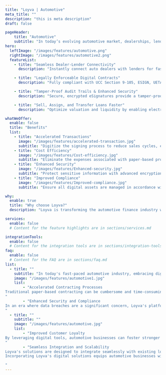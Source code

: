 ```yaml
---
title: "Loyva | Automotive"
meta_title: ""
description: "this is meta description"
draft: false

pageHeader:
    title: "Automotive"
    subtitle: "In today’s evolving automotive market, dealerships, lenders, and financial institutions require a seamless, compliant, and secure solution to manage digital financing contracts. Loyva’s eVault technology revolutionizes auto finance workflows by ensuring the creation, storage, and management of digitally enforceable auto loan and lease agreements, while providing end-to-end connectivity between dealers and lenders."
hero:
  leftImage: "/images/features/automotive.png"
  rightImage: "/images/features/automotive2.png"
  featureList:
    - title: "Seamless Dealer-Lender Connectivity"
      description: "Instantly connect auto dealers with lenders for faster funding, approval, and loan validation, reducing the time from contract execution to funding. Supports eContracting workflows to minimize funding delays and improve lender confidence."

    - title: "Legally Enforceable Digital Contracts"
      description: "Fully compliant with UCC Section 9-105, ESIGN, UETA, and state/federal auto finance laws to ensure loan enforceability. Ensures all ancillary documents, such as insurance and vehicle titling, are processed simultaneously, enabling straight-through processing in a single transaction."

    - title: "Tamper-Proof Audit Trails & Enhanced Security"
      description: "Secure, encrypted eSignatures provide a tamper-proof method of signing loan documents, reducing fraud risks and disputes. Immutable audit trails capture every contract action, ensuring data integrity and transparency."

    - title: "Sell, Assign, and Transfer Loans Faster"
      description: "Optimize valuation and liquidity by enabling electronic transfers of auto loans within days instead of weeks. Digitized loan portfolios provide greater trust and confidence to investors, facilitating faster securitization and resale. "

whatWeOffer:
  enable: false
  title: "Benefits"
  list:
    - title: "Accelerated Transactions"
      image: "/images/features/accelerated-transaction.jpg"
      subtitle: "Digitize the signing process to reduce sales cycles, enabling quicker access to capital and improved customer satisfaction."
    - title: "Cost Efficiency"
      image: "/images/features/Cost-efficiency.jpg"
      subtitle: "Eliminate the expenses associated with paper-based processes, such as printing, shipping, and storage, leading to significant cost savings."
    - title: "Enhanced Security"
      image: "/images/features/Enhanced-security.jpg"
      subtitle: "Protect sensitive information with advanced encryption and controlled access, reducing the risk of fraud and unauthorized alterations."
    - title: "Improved Compliance"
      image: "/images/features/Improved-compliance.jpg"
      subtitle: "Ensure all digital assets are managed in accordance with industry regulations, minimizing legal risks and enhancing market liquidity"

why:
  enable: true
  title: "Why choose Loyva?"
  description: "Loyva is transforming the automotive finance industry with advanced digital solutions that enhance efficiency, security, and compliance. Our eVault technology is designed specifically for auto lenders, dealers, and financial institutions, providing a secure and seamless platform for managing digital loan documents and contracts. Drive the future of automotive financing with Loyva and experience a smarter, more streamlined approach to digital asset management."

services:
  enable: false
  # Content for the feature highlights are in sections/services.md

integrationTools: 
  enable: false
  # Content for the integration tools are in sections/integration-tools.md
faq:
  enable: false
  # Content for the FAQ are in sections/faq.md
list:
  - title: ""
    subtitle: "In today's fast-paced automotive industry, embracing digital solutions is no longer optional—it's essential. Loyva's innovative platform offers a suite of benefits tailored specifically for automotive businesses aiming to streamline operations, enhance customer satisfaction, and boost profitability."
    image: "/images/features/automotive1.jpg"
    list:
        - "Accelerated Contracting Processes
Traditional paper-based contracting can be cumbersome and time-consuming. Loyva's digital contract management system transforms this by enabling faster closing of contracts and ancillary documents such as insurance and titling through straight-through processing in a single transaction. This efficiency not only reduces administrative burdens but also enhances the overall customer experience.
"
        - "Enhanced Security and Compliance
In an era where data breaches are a significant concern, Loyva's platform offers robust security features. Electronic signatures provide a secure and tamper-proof method of signing loan documents, reducing the risk of fraud and disputes. Moreover, the platform ensures that all digital transactions comply with legal standards, maintaining the integrity and authenticity of critical documents.​
"
  - title: ""
    subtitle: ""
    image: "/images/features/automotive.jpg"
    list:
        - "Improved Customer Loyalty
By leveraging digital tools, automotive businesses can foster stronger relationships with their customers. Loyva's platform facilitates personalized experiences, timely communications, and efficient service delivery, all of which contribute to increased customer satisfaction and loyalty. In an industry where repeat business is crucial, these features can significantly impact a company's bottom line.
"
        - "Seamless Integration and Scalability
Loyva's solutions are designed to integrate seamlessly with existing loan origination and dealer management systems, allowing for complete automation of the vehicle financing process. This adaptability ensures that businesses can scale their operations without facing significant technological hurdles, positioning them for sustained growth in a competitive market. 
Incorporating Loyva's digital solutions equips automotive businesses with the tools necessary to navigate the industry's evolving landscape, ensuring they remain competitive and responsive to both market demands and customer expectations.

"
---
```

